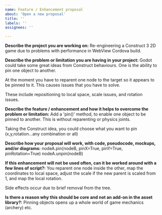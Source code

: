 ```yaml
---
name: Feature / Enhancement proposal
about: 'Open a new proposal'
title: ''
labels: ''
assignees: ''

---
```


<!--
Please fill in *all* the questions below and don't remove any of them.
Proposals not following the template below will be closed immediately.
-->

**Describe the project you are working on:**
Re-engineering a Construct 3 2D game due to problems with performance in WebView Cordova build.

**Describe the problem or limitation you are having in your project:**
Godot could take some great ideas from Construct behaviours.  One is the ability to pin one object to another.

At the moment you have to reparent one node to the target so it appears to be pinned to it.  This causes issues that you have to solve.

These include repositioning to local space, scale issues, and rotation issues.

**Describe the feature / enhancement and how it helps to overcome the problem or limitation:**
Add a 'pin()' method, to enable one object to be pinned to another.  This is without reparenting or physics joints.

Taking the Construct idea, you could choose what you want to pin (x,y,rotation...any combination or all)


**Describe how your proposal will work, with code, pseudocode, mockups, and/or diagrams:**
nodeA.pin(nodeB, pinX=True, pinY=True, pinRotation=True)
nodeA.unpin(nodeB)


**If this enhancement will not be used often, can it be worked around with a few lines of script?:**
You reparent one node inside the other, map the coordinates to local space, adjust the scale if the new parent is scaled from 1, and map the local rotation.

Side effects occur due to brief removal from the tree.

**Is there a reason why this should be core and not an add-on in the asset library?:**
Pinning objects opens up a whole world of game mechanics (archery) etc.
